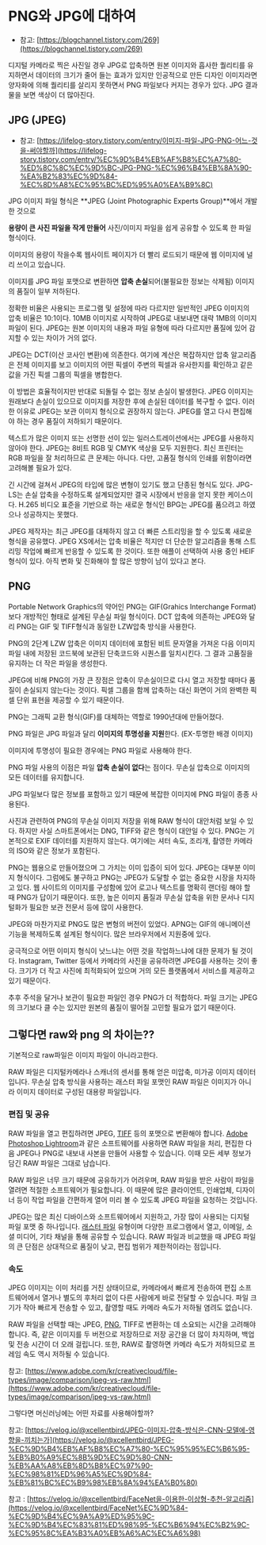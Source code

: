 # PNG와 JPG에 대하여
- 참고: [https://blogchannel.tistory.com/269](https://blogchannel.tistory.com/269)

디지털 카메라로 찍은 사진일 경우 JPG로 압축하면 원본 이미지와 흡사한 퀄리티를 유지하면서 데이터의 크기가 줄어 들는 효과가 있지만 인공적으로 만든 디자인 이미지라면 양자화에 의해 퀄리티를 살리지 못하면서 PNG 파일보다 커지는 경우가 있다. JPG 결과물을 보면 색상이 더 많아진다.

## JPG (JPEG)

- 참고: [https://lifelog-story.tistory.com/entry/이미지-파일-JPG-PNG-어느-것을-써야할까](https://lifelog-story.tistory.com/entry/%EC%9D%B4%EB%AF%B8%EC%A7%80-%ED%8C%8C%EC%9D%BC-JPG-PNG-%EC%96%B4%EB%8A%90-%EA%B2%83%EC%9D%84-%EC%8D%A8%EC%95%BC%ED%95%A0%EA%B9%8C)

JPG 이미지 파일 형식은 **JPEG (Joint Photographic Experts Group)**에서 개발한 것으로

**용량이 큰 사진 파일을 작게 만들어** 사진/이미지 파일을 쉽게 공유할 수 있도록 한 파일 형식이다.

이미지의 용량이 작을수록 웹사이트 페이지가 더 빨리 로드되기 때문에 웹 이미지에 널리 쓰이고 있습니다.

이미지를 JPG 파일 포맷으로 변환하면 **압축 손실**되어(불필요한 정보는 삭제됨) 이미지의 품질이 일부 저하된다.

정확한 비율은 사용되는 프로그램 및 설정에 따라 다르지만 일반적인 JPEG 이미지의 압축 비율은 10:1이다. 10MB 이미지로 시작하여 JPEG로 내보내면 대략 1MB의 이미지 파일이 된다. JPEG는 원본 이미지의 내용과 파일 유형에 따라 다르지만 품질에 있어 감지할 수 있는 차이가 거의 없다.

JPEG는 DCT(이산 코사인 변환)에 의존한다. 여기에 계산은 복잡하지만 압축 알고리즘은 전체 이미지를 보고 이미지의 어떤 픽셀이 주변의 픽셀과 유사한지를 확인하고 같은 값을 가진 픽셀 그룹의 픽셀을 병합한다.

이 방법은 효율적이지만 반대로 되돌릴 수 없는 정보 손실이 발생한다. JPEG 이미지는 원래보다 손실이 있으므로 이미지를 저장한 후에 손실된 데이터를 복구할 수 없다. 이러한 이유로 JPEG는 보관 이미지 형식으로 권장하지 않는다. JPEG를 열고 다시 편집해야 하는 경우 품질이 저하되기 때문이다.

텍스트가 많은 이미지 또는 선명한 선이 있는 일러스트레이션에서는 JPEG를 사용하지 않아야 한다. JPEG는 8비트 RGB 및 CMYK 색상을 모두 지원한다. 최신 프린터는 RGB 파일을 잘 처리하므로 큰 문제는 아니다. 다만, 고품질 형식의 인쇄를 위함이라면 고려해볼 필요가 있다.

긴 시간에 걸쳐서 JPEG의 타입에 많은 변형이 있기도 했고 단종된 형식도 있다. JPG-LS는 손실 압축을 수정하도록 설계되었지만 결국 시장에서 반응을 얻지 못한 케이스이다. H.265 비디오 표준을 기반으로 하는 새로운 형식인 BPG는 JPEG를 품으려고 하였으나 성공하지는 못했다.

JPEG 제작자는 최근 JPEG를 대체하지 않고 더 빠른 스트리밍을 할 수 있도록 새로운 형식을 공유했다. JPEG XS에서는 압축 비율은 적지만 더 단순한 알고리즘을 통해 스트리밍 작업에 빠르게 반응할 수 있도록 한 것이다. 또한 애플이 선택하여 사용 중인 HEIF 형식이 있다. 아직 변화 및 진화해야 할 많은 방향이 남이 있다고 본다.

## PNG

Portable Network Graphics의 약어인 PNG는 GIF(Grahics Interchange Format) 보다 개방적인 형태로 설계된 무손실 파일 형식이다. DCT 압축에 의존하는 JPEG와 달리 PNG는 GIF 및 TIFF형식과 동일한 LZW압축 방식을 사용한다.

PNG의 2단계 LZW 압축은 이미지 데이터에 포함된 비트 문자열을 가져온 다음 이미지 파일 내에 저장된 코드북에 보관된 단축코드와 시퀀스를 일치시킨다. 그 결과 고품질을 유지하는 더 작은 파일을 생성한다.

JPEG에 비해 PNG의 가장 큰 장점은 압축이 무손실이므로 다시 열고 저장할 때마다 품질이 손실되지 않는다는 것이다. 픽셀 그룹을 함께 압축하는 대신 화면이 거의 완벽한 픽셀 단위 표현을 제공할 수 있기 때문이다.

PNG는 그래픽 교환 형식(GIF)를 대체하는 역할로 1990년대에 만들어졌다.

PNG 파일은 JPG 파일과 달리 **이미지의 투명성을 지원**한다. (EX-투명한 배경 이미지)

이미지에 투명성이 필요한 경우에는 PNG 파일로 사용해야 한다.

PNG 파일 사용의 이점은 파일 **압축 손실이 없다**는 점이다. 무손실 압축으로 이미지의 모든 데이터를 유지합니다.

JPG 파일보다 많은 정보를 포함하고 있기 때문에 복잡한 이미지에 PNG 파일이 종종 사용된다.

사진과 관련하여 PNG의 무손실 이미지 저장을 위해 RAW 형식이 대안처럼 보일 수 있다. 하지만 사실 스마트폰에서는 DNG, TIFF와 같은 형식이 대안일 수 있다. PNG는 기본적으로 EXIF 데이터를 지원하지 않는다. 여기에는 셔터 속도, 조리개, 촬영한 카메라의 ISO와 같은 정보가 포함된다.

PNG는 웹용으로 만들어졌으며 그 가치는 이미 입증이 되어 있다. JPEG는 대부분 이미지 형식이다. 그럼에도 불구하고 PNG는 JPEG가 도달할 수 없는 중요한 시장을 차지하고 있다. 웹 사이트의 이미지를 구성함에 있어 로고나 텍스트를 명확히 랜더링 해야 할 때 PNG가 답이기 때문이다. 또한, 높은 이미지 품질과 무손실 압축을 위한 문서나 디지털화가 필요한 보관 전문서 등에 많이 사용한다.

JPEG와 마찬가지로 PNG도 많은 변형의 버전이 있었다. APNG는 GIF의 애니메이션 기능을 복제하도록 설계된 형식이다. 많은 브라우저에서 지원중에 있다.

궁극적으로 어떤 이미지 형식이 낫느냐는 어떤 것을 작업하느냐에 대한 문제가 될 것이다. Instagram, Twitter 등에서 카메라의 사진을 공유하려면 JPEG를 사용하는 것이 좋다. 크기가 더 작고 사진에 최적화되어 있으며 거의 모든 플랫폼에서 서비스를 제공하고 있기 때문이다.

추후 주석을 달거나 보관이 필요한 파일인 경우 PNG가 더 적합하다. 파일 크기는 JPEG의 크기보다 클 수는 있지만 원본의 품질이 떨어질 고민할 필요가 없기 때문이다.

## 그렇다면 raw와 png  의 차이는??

기본적으로 raw파일은 이미지 파일이 아니라고한다. 

RAW 파일은 디지털카메라나 스캐너의 센서를 통해 얻은 미압축, 미가공 이미지 데이터입니다. 무손실 압축 방식을 사용하는 래스터 파일 포맷인 RAW 파일은 이미지가 아니라 이미지 데이터로 구성된 대용량 파일입니다.

### **편집 및 공유**

RAW 파일을 열고 편집하려면 JPEG, [TIFF](https://www.adobe.com/kr/creativecloud/file-types/image/raster/tiff-file.html) 등의 포맷으로 변환해야 합니다. [Adobe Photoshop Lightroom](https://www.adobe.com/kr/products/photoshop-lightroom.html)과 같은 소프트웨어를 사용하면 RAW 파일을 처리, 편집한 다음 JPEG나 PNG로 내보내 사본을 만들어 사용할 수 있습니다. 이때 모든 세부 정보가 담긴 RAW 파일은 그대로 남습니다.

RAW 파일은 너무 크기 때문에 공유하기가 어려우며, RAW 파일을 받은 사람이 파일을 열려면 적절한 소프트웨어가 필요합니다. 이 때문에 많은 클라이언트, 인쇄업체, 디자이너 등이 작업 파일을 간편하게 열어 미리 볼 수 있도록 JPEG 파일을 요청하는 것입니다.

JPEG는 많은 최신 디바이스와 소프트웨어에서 지원하고, 가장 많이 사용되는 디지털 파일 포맷 중 하나입니다. [래스터 파일](https://www.adobe.com/kr/creativecloud/file-types/image/raster.html) 유형이며 다양한 프로그램에서 열고, 이메일, 소셜 미디어, 기타 채널을 통해 공유할 수 있습니다. RAW 파일과 비교했을 때 JPEG 파일의 큰 단점은 상대적으로 품질이 낮고, 편집 범위가 제한적이라는 점입니다.

### **속도**

JPEG 이미지는 이미 처리를 거친 상태이므로, 카메라에서 빠르게 전송하여 편집 소프트웨어에서 열거나 별도의 후처리 없이 다른 사람에게 바로 전달할 수 있습니다. 파일 크기가 작아 빠르게 전송할 수 있고, 촬영할 때도 카메라 속도가 저하될 염려도 없습니다.

RAW 파일을 선택할 때는 JPEG, [PNG](https://www.adobe.com/kr/creativecloud/file-types/image/raster/png-file.html), TIFF로 변환하는 데 소요되는 시간을 고려해야 합니다. 즉, 같은 이미지를 두 버전으로 저장하므로 저장 공간을 더 많이 차지하며, 백업 및 전송 시간이 더 오래 걸립니다. 또한, RAW로 촬영하면 카메라 속도가 저하되므로 프레임 속도 역시 저하될 수 있습니다.

참고: [https://www.adobe.com/kr/creativecloud/file-types/image/comparison/jpeg-vs-raw.html](https://www.adobe.com/kr/creativecloud/file-types/image/comparison/jpeg-vs-raw.html)

그렇다면 머신러닝에는 어떤 자료를 사용해야할까?

참고: [https://velog.io/@xcellentbird/JPEG-이미지-압축-방식은-CNN-모델에-영향을-끼치는가](https://velog.io/@xcellentbird/JPEG-%EC%9D%B4%EB%AF%B8%EC%A7%80-%EC%95%95%EC%B6%95-%EB%B0%A9%EC%8B%9D%EC%9D%80-CNN-%EB%AA%A8%EB%8D%B8%EC%97%90-%EC%98%81%ED%96%A5%EC%9D%84-%EB%81%BC%EC%B9%98%EB%8A%94%EA%B0%80)

참고 : [https://velog.io/@xcellentbird/FaceNet을-이용한-이상형-추천-알고리즘](https://velog.io/@xcellentbird/FaceNet%EC%9D%84-%EC%9D%B4%EC%9A%A9%ED%95%9C-%EC%9D%B4%EC%83%81%ED%98%95-%EC%B6%94%EC%B2%9C-%EC%95%8C%EA%B3%A0%EB%A6%AC%EC%A6%98)
